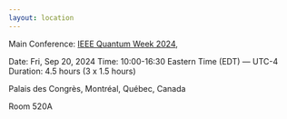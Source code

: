 ```yaml
---
layout: location
---
```


Main Conference: [IEEE Quantum Week 2024](https://qce.quantum.ieee.org/2024/), 



Date: Fri, Sep 20, 2024
Time: 10:00-16:30 Eastern Time (EDT) — UTC-4
Duration: 4.5 hours (3 x 1.5 hours)


Palais des Congrès, Montréal, Québec, Canada

Room 520A

<!-- You can adapt the design as well as the section shown on the map by copying the `assets/js/main.js` from the theme's repository and editing it. See also the subsection [Location / Room Overview](https://github.com/DigitaleGesellschaft/jekyll-theme-conference/#location--room-overview) section of the theme's README file. -->